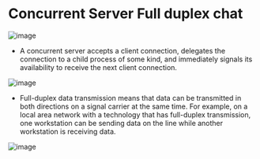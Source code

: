 # Concurrent Server Full duplex chat

![image](https://user-images.githubusercontent.com/76644058/213084132-8bc20557-5adc-414d-9093-0a20987966e3.png)

- A concurrent server accepts a client connection, delegates the connection to a child process of some kind, and immediately signals its availability to receive the next client connection.

![image](https://user-images.githubusercontent.com/76644058/213084396-3a7233e3-3afd-411a-90b5-c5497c4b3d5f.png)

- Full-duplex data transmission means that data can be transmitted in both directions on a signal carrier at the same time. For example, on a local area network with a technology that has full-duplex transmission, one workstation can be sending data on the line while another workstation is receiving data.

![image](https://user-images.githubusercontent.com/76644058/213084669-fde61d95-950b-44dd-b57d-461b0fe66ffd.png)
